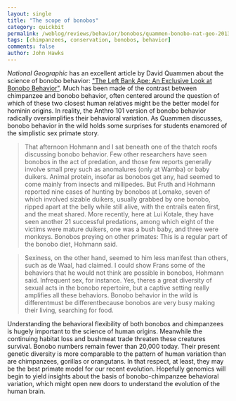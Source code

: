```yaml
---
layout: single 
title: "The scope of bonobos" 
category: quickbit
permalink: /weblog/reviews/behavior/bonobos/quammen-bonobo-nat-geo-2013.html
tags: [chimpanzees, conservation, bonobos, behavior] 
comments: false 
author: John Hawks 
---
```


<em>National Geographic</em> has an excellent article by David Quammen about the science of bonobo behavior: <a href="http://ngm.nationalgeographic.com/2013/03/bonobos/quammen-text">"The Left Bank Ape: An Exclusive Look at Bonobo Behavior"</a>. Much has been made of the contrast between chimpanzee and bonobo behavior, often centered around the question of which of these two closest human relatives might be the better model for hominin origins. In reality, the Anthro 101 version of bonobo behavior radically oversimplifies their behavioral variation. As Quammen discusses, bonobo behavior in the wild holds some surprises for students enamored of the simplistic sex primate story.

<blockquote>That afternoon Hohmann and I sat beneath one of the thatch roofs discussing bonobo behavior. Few other researchers have seen bonobos in the act of predation, and those few reports generally involve small prey such as anomalures (only at Wamba) or baby duikers. Animal protein, insofar as bonobos get any, had seemed to come mainly from insects and millipedes. But Fruth and Hohmann reported nine cases of hunting by bonobos at Lomako, seven of which involved sizable duikers, usually grabbed by one bonobo, ripped apart at the belly while still alive, with the entrails eaten first, and the meat shared. More recently, here at Lui Kotale, they have seen another 21 successful predations, among which eight of the victims were mature duikers, one was a bush baby, and three were monkeys. Bonobos preying on other primates: This is a regular part of the bonobo diet, Hohmann said.</blockquote>

<blockquote>Sexiness, on the other hand, seemed to him less manifest than others, such as de Waal, had claimed. I could show Frans some of the behaviors that he would not think are possible in bonobos, Hohmann said. Infrequent sex, for instance. Yes, theres a great diversity of sexual acts in the bonobo repertoire, but a captive setting really amplifies all these behaviors. Bonobo behavior in the wild is differentmust be differentbecause bonobos are very busy making their living, searching for food.</blockquote>

Understanding the behavioral flexibility of both bonobos and chimpanzees is hugely important to the science of human origins. Meanwhile the continuing habitat loss and bushmeat trade threaten these creatures survival. Bonobo numbers remain fewer than 20,000 today. Their present genetic diversity is more comparable to the pattern of human variation than are chimpanzees, gorillas or orangutans. In that respect, at least, they may be the best primate model for our recent evolution. Hopefully genomics will begin to yield insights about the basis of bonobo-chimpanzee behavioral variation, which might open new doors to understand the evolution of the human brain. 

